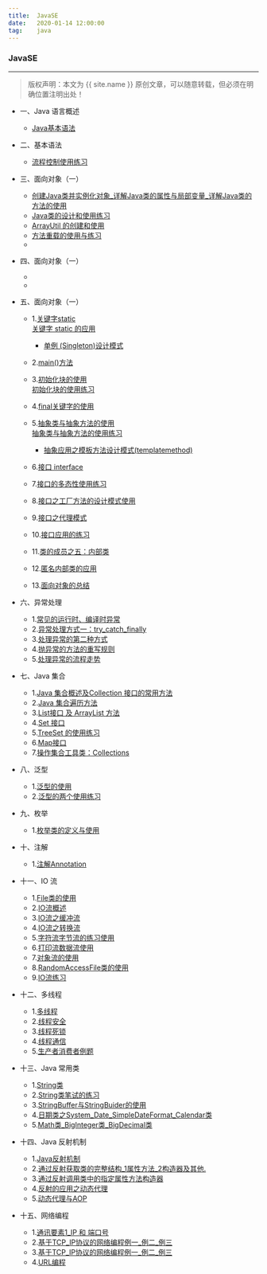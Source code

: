 ```yaml
---
title:  JavaSE
date:   2020-01-14 12:00:00
tag:    java
---
```


### JavaSE

***
> 版权声明：本文为 {{ site.name }} 原创文章，可以随意转载，但必须在明确位置注明出处！

<head><link rel="stylesheet" href="../css/rouge.css"></head>

- 一、Java 语言概述
    - <a href="https://moistlin.cn/posts/Java基本语法">Java基本语法</a>

- 二、基本语法
    - <a href="https://moistlin.cn/posts/流程控制使用练习">流程控制使用练习</a>
    
- 三、面向对象（一）
    - <a href="https://moistlin.cn/posts/创建Java类并实例化对象_详解Java类的属性与局部变量_详解Java类的方法的使用">创建Java类并实例化对象_详解Java类的属性与局部变量_详解Java类的方法的使用</a>
    - <a href="https://moistlin.cn/posts/Java类的设计和使用练习">Java类的设计和使用练习</a>
    - <a href="https://moistlin.cn/posts/ArrayUtil的创建和使用">ArrayUtil 的创建和使用</a>
    - <a href="https://moistlin.cn/posts/方法重载的使用与练习">方法重载的使用与练习</a>
    - <a href="https://moistlin.cn/posts/"></a>

- 四、面向对象（一）
    - <a href="https://moistlin.cn/posts/"></a>
    - <a href="https://moistlin.cn/posts/"></a>

- 五、面向对象（一）       
    - 1.<a href="https://moistlin.cn/posts/%E5%85%B3%E9%94%AE%E5%AD%97static">关键字static</a>     
    <a href="https://moistlin.cn/posts/static%E5%85%B3%E9%94%AE%E5%AD%97%E7%9A%84%E5%BA%94%E7%94%A8%E7%BB%83%E4%B9%A0">关键字 static 的应用</a>    
        - <a href="https://moistlin.cn/posts/%E5%8D%95%E4%BE%8B(Singleton)%E8%AE%BE%E8%AE%A1%E6%A8%A1%E5%BC%8F">单例 (Singleton)设计模式</a>   
    - 2.<a href="https://moistlin.cn/posts/%E7%90%86%E8%A7%A3main%E6%96%B9%E6%B3%95%E7%9A%84%E8%AF%AD%E6%B3%95">main()方法</a>     
    - 3.<a href="https://moistlin.cn/posts/%E5%88%9D%E5%A7%8B%E5%8C%96%E5%9D%97%E7%9A%84%E4%BD%BF%E7%94%A8">初始化块的使用</a>   
    <a href="https://moistlin.cn/posts/%E5%88%9D%E5%A7%8B%E5%8C%96%E5%9D%97%E7%9A%84%E7%BB%83%E4%B9%A0%E4%BD%BF%E7%94%A8">初始化块的使用练习</a>    
    - 4.<a href="https://moistlin.cn/posts/final%E5%85%B3%E9%94%AE%E5%AD%97%E7%9A%84%E4%BD%BF%E7%94%A8">final关键字的使用</a>    
    - 5.<a href="https://moistlin.cn/posts/%E6%8A%BD%E8%B1%A1%E7%B1%BB%E4%B8%8E%E6%8A%BD%E8%B1%A1%E6%96%B9%E6%B3%95%E7%9A%84%E4%BD%BF%E7%94%A8">抽象类与抽象方法的使用</a>    
    <a href="https://moistlin.cn/posts/%E6%8A%BD%E8%B1%A1%E7%B1%BB%E4%B8%8E%E6%8A%BD%E8%B1%A1%E6%96%B9%E6%B3%95%E7%9A%84%E4%BD%BF%E7%94%A8%E7%BB%83%E4%B9%A0">抽象类与抽象方法的使用练习</a>     
        - <a href="https://moistlin.cn/posts/%E6%A8%A1%E6%9D%BF%E6%96%B9%E6%B3%95%E8%AE%BE%E8%AE%A1%E6%A8%A1%E5%BC%8F(TemplateMethod)">抽象应用之模板方法设计模式(templatemethod)</a>    
    - 6.<a href="https://moistlin.cn/posts/%E6%8E%A5%E5%8F%A3">接口 interface</a>    
    
    - 7.<a href="https://moistlin.cn/posts/接口的多态性使用练习">接口的多态性使用练习</a>
    - 8.<a href="https://moistlin.cn/posts/接口之工厂方法的设计模式使用">接口之工厂方法的设计模式使用</a>
    - 9.<a href="https://moistlin.cn/posts/接口之代理模式">接口之代理模式</a>
    - 10.<a href="https://moistlin.cn/posts/接口应用的练习">接口应用的练习</a>
    - 11.<a href="https://moistlin.cn/posts/类的成员之五内部类">类的成员之五：内部类</a>
    - 12.<a href="https://moistlin.cn/posts/匿名内部类的应用">匿名内部类的应用</a>
    - 13.<a href="https://moistlin.cn/posts/面向对象的总结">面向对象的总结</a>

- 六、异常处理
    - 1.<a href="https://moistlin.cn/posts/常见的运行时编译时异常">常见的运行时、编译时异常</a>
    - 2.<a href="https://moistlin.cn/posts/异常处理方式一try_catch_finally">异常处理方式一：try_catch_finally</a>
    - 3.<a href="https://moistlin.cn/posts/处理异常的第二种方式">处理异常的第二种方式</a>
    - 4.<a href="https://moistlin.cn/posts/抛异常的方法的重写规则">抛异常的方法的重写规则</a>
    - 5.<a href="https://moistlin.cn/posts/处理异常的流程走势">处理异常的流程走势</a>

- 七、Java 集合

    - 1.<a href="https://moistlin.cn/posts/Java集合概述及Collection接口的常用方法">Java 集合概述及Collection 接口的常用方法</a>
    - 2.<a href="https://moistlin.cn/posts/Java集合遍历方法">Java 集合遍历方法</a>
    - 3.<a href="https://moistlin.cn/posts/List接口及ArrayList方法">List接口 及 ArrayList 方法</a>
    - 4.<a href="https://moistlin.cn/posts/Set接口">Set 接口</a>
    - 5.<a href="https://moistlin.cn/posts/TreeSet的使用练习">TreeSet 的使用练习</a>
    - 6.<a href="https://moistlin.cn/posts/Map接口">Map接口</a>
    - 7.<a href="https://moistlin.cn/posts/操作集合工具类Collections">操作集合工具类：Collections</a>

- 八、泛型
    - 1.<a href="https://moistlin.cn/posts/泛型的使用">泛型的使用</a>
    - 2.<a href="https://moistlin.cn/posts/泛型的两个使用练习">泛型的两个使用练习</a>

- 九、枚举
    - 1.<a href="https://moistlin.cn/posts/枚举类的定义与使用">枚举类的定义与使用</a>

- 十、注解
    - 1.<a href="https://moistlin.cn/posts/注解Annotation">注解Annotation</a>

- 十一、IO 流
    - 1.<a href="https://moistlin.cn/posts/File类的使用">File类的使用</a>
    - 2.<a href="https://moistlin.cn/posts/IO流概述">IO流概述</a>
    - 3.<a href="https://moistlin.cn/posts/IO流之缓冲流">IO流之缓冲流</a>
    - 4.<a href="https://moistlin.cn/posts/IO流之转换流">IO流之转换流</a>
    - 5.<a href="https://moistlin.cn/posts/字符流字节流的练习使用">字符流字节流的练习使用</a>
    - 6.<a href="https://moistlin.cn/posts/打印流数据流使用">打印流数据流使用</a>
    - 7.<a href="https://moistlin.cn/posts/对象流的使用">对象流的使用</a>
    - 8.<a href="https://moistlin.cn/posts/RandomAccessFile类的使用">RandomAccessFile类的使用</a>
    - 9.<a href="https://moistlin.cn/posts/IO流练习">IO流练习</a>

- 十二、多线程
    - 1.<a href="https://moistlin.cn/posts/多线程">多线程</a>
    - 2.<a href="https://moistlin.cn/posts/线程安全">线程安全</a>
    - 3.<a href="https://moistlin.cn/posts/线程死锁">线程死锁</a>
    - 4.<a href="https://moistlin.cn/posts/线程通信">线程通信</a>
    - 5.<a href="https://moistlin.cn/posts/生产者消费者例题">生产者消费者例题</a>

- 十三、Java 常用类
    - 1.<a href="https://moistlin.cn/posts/String类">String类</a>
    - 2.<a href="https://moistlin.cn/posts/String类笔试的练习">String类笔试的练习</a>
    - 3.<a href="https://moistlin.cn/posts/StringBuffer与StringBuider的使用">StringBuffer与StringBuider的使用</a>
    - 4.<a href="https://moistlin.cn/posts/日期类之System_Date_SimpleDateFormat_Calendar类">日期类之System_Date_SimpleDateFormat_Calendar类</a>
    - 5.<a href="https://moistlin.cn/posts/Math类_BigInteger类_BigDecimal类">Math类_BigInteger类_BigDecimal类</a>

- 十四、Java 反射机制
    - 1.<a href="https://moistlin.cn/posts/Java反射机制">Java反射机制</a>
    - 2.<a href="https://moistlin.cn/posts/通过反射获取类的完整结构_1属性方法_2构造器及其他">通过反射获取类的完整结构_1属性方法_2构造器及其他.</a>
    - 3.<a href="https://moistlin.cn/posts/通过反射调用类中的指定属性方法构造器">通过反射调用类中的指定属性方法构造器</a>
    - 4.<a href="https://moistlin.cn/posts/反射的应用之动态代理">反射的应用之动态代理</a>
    - 5.<a href="https://moistlin.cn/posts/动态代理与AOP">动态代理与AOP</a>

- 十五、网络编程
    - 1.<a href="https://moistlin.cn/posts/通讯要素1_IP 和 端口号">通讯要素1_IP 和 端口号</a>
    - 2.<a href="https://moistlin.cn/posts/基于TCP_IP协议的网络编程例一_例二_例三">基于TCP_IP协议的网络编程例一_例二_例三</a>
    - 3.<a href="https://moistlin.cn/posts/基于TCP_IP协议的网络编程例一_例二_例三">基于TCP_IP协议的网络编程例一_例二_例三</a>
    - 4.<a href="https://moistlin.cn/posts/URL编程">URL编程</a>
   

    

